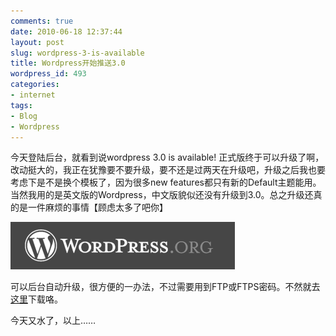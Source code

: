 ```yaml
---
comments: true
date: 2010-06-18 12:37:44
layout: post
slug: wordpress-3-is-available
title: Wordpress开始推送3.0
wordpress_id: 493
categories:
- internet
tags:
- Blog
- Wordpress
---
```


今天登陆后台，就看到说wordpress 3.0 is available! 正式版终于可以升级了啊，改动挺大的，我正在犹豫要不要升级，要不还是过两天在升级吧，升级之后我也要考虑下是不是换个模板了，因为很多new features都只有新的Default主题能用。当然我用的是英文版的Wordpress，中文版貌似还没有升级到3.0。总之升级还真的是一件麻烦的事情【顾虑太多了吧你】




[![](/images/uploads/wp/wordpress_org.png)](/images/uploads/wp/wordpress_org.png)




可以后台自动升级，很方便的一办法，不过需要用到FTP或FTPS密码。不然就去[这里](http://wordpress.org/download/)下载咯。




今天又水了，以上……
